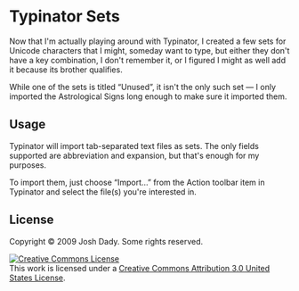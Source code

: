 # Typinator Sets

Now that I'm actually playing around with Typinator, I created a few sets for
Unicode characters that I might, someday want to type, but either they don't
have a key combination, I don't remember it, or I figured I might as well add
it because its brother qualifies.

While one of the sets is titled “Unused”, it isn't the only such set — I
only imported the Astrological Signs long enough to make sure it imported
them.

## Usage

Typinator will import tab-separated text files as sets.  The only fields
supported are abbreviation and expansion, but that's enough for my purposes.

To import them, just choose “Import…” from the Action toolbar item in
Typinator and select the file(s) you're interested in.

## License

Copyright © 2009 Josh Dady.
Some rights reserved.

<a rel="license" href="http://creativecommons.org/licenses/by/3.0/us/"><img alt="Creative Commons License" style="border-width:0" src="http://i.creativecommons.org/l/by/3.0/us/88x31.png" /></a><br />This <span xmlns:dc="http://purl.org/dc/elements/1.1/" href="http://purl.org/dc/dcmitype/Text" rel="dc:type">work</span> is licensed under a <a rel="license" href="http://creativecommons.org/licenses/by/3.0/us/">Creative Commons Attribution 3.0 United States License</a>.
